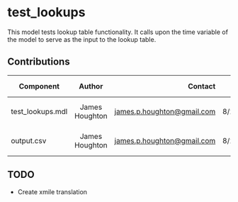 test_lookups
============
This model tests lookup table functionality. It calls upon the time variable of the model
to serve as the input to the lookup table.


Contributions
-------------

| Component           | Author          | Contact                    | Date    | Software Version        |
| ------------------- |:---------------:| --------------------------:| -------:| -----------------------:|
| test_lookups.mdl    | James Houghton  | james.p.houghton@gmail.com | 8/27/15 | Vensim DSS 6.3 for Mac  |
| output.csv          | James Houghton  | james.p.houghton@gmail.com | 8/27/15 | Vensim DSS 6.3 for Mac  |


TODO
----
- Create xmile translation
